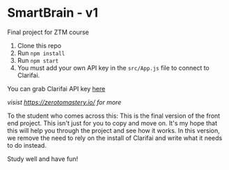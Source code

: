 # SmartBrain - v1
Final project for ZTM course

1. Clone this repo
2. Run `npm install`
3. Run `npm start`
4. You must add your own API key in the `src/App.js` file to connect to Clarifai.

You can grab Clarifai API key [here](https://www.clarifai.com/)

*visist https://zerotomastery.io/ for more*

To the student who comes across this:  This is the final version of the front end project.  This isn't just for you to copy
and move on.  It's my hope that this will help you through the project and see how it works.  In this version, we remove
the need to rely on the install of Clarifai and write what it needs to do instead.

Study well and have fun!
